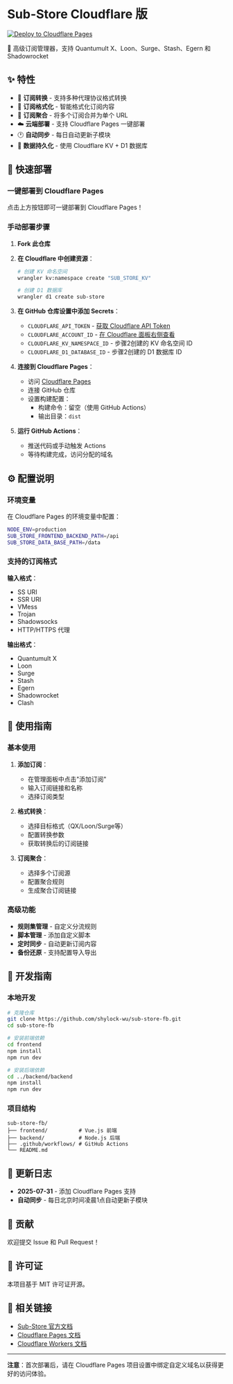# Sub-Store Cloudflare 版

[![Deploy to Cloudflare Pages](https://deploy.workers.cloudflare.com/button)](https://deploy.workers.cloudflare.com/?url=https://github.com/shylock-wu/sub-store-fb)

🚀 高级订阅管理器，支持 Quantumult X、Loon、Surge、Stash、Egern 和 Shadowrocket

## ✨ 特性

- 🔄 **订阅转换** - 支持多种代理协议格式转换
- 📝 **订阅格式化** - 智能格式化订阅内容
- 🔗 **订阅聚合** - 将多个订阅合并为单个 URL
- ☁️ **云端部署** - 支持 Cloudflare Pages 一键部署
- 🕐 **自动同步** - 每日自动更新子模块
- 💾 **数据持久化** - 使用 Cloudflare KV + D1 数据库

## 🚀 快速部署

### 一键部署到 Cloudflare Pages

点击上方按钮即可一键部署到 Cloudflare Pages！

### 手动部署步骤

1. **Fork 此仓库**
2. **在 Cloudflare 中创建资源**：
   ```bash
   # 创建 KV 命名空间
   wrangler kv:namespace create "SUB_STORE_KV"
   
   # 创建 D1 数据库
   wrangler d1 create sub-store
   ```

3. **在 GitHub 仓库设置中添加 Secrets**：
   - `CLOUDFLARE_API_TOKEN` - [获取 Cloudflare API Token](https://dash.cloudflare.com/profile/api-tokens)
   - `CLOUDFLARE_ACCOUNT_ID` - [在 Cloudflare 面板右侧查看](https://dash.cloudflare.com/)
   - `CLOUDFLARE_KV_NAMESPACE_ID` - 步骤2创建的 KV 命名空间 ID
   - `CLOUDFLARE_D1_DATABASE_ID` - 步骤2创建的 D1 数据库 ID

4. **连接到 Cloudflare Pages**：
   - 访问 [Cloudflare Pages](https://pages.cloudflare.com/)
   - 连接 GitHub 仓库
   - 设置构建配置：
     - 构建命令：留空（使用 GitHub Actions）
     - 输出目录：`dist`

5. **运行 GitHub Actions**：
   - 推送代码或手动触发 Actions
   - 等待构建完成，访问分配的域名

## ⚙️ 配置说明

### 环境变量

在 Cloudflare Pages 的环境变量中配置：

```bash
NODE_ENV=production
SUB_STORE_FRONTEND_BACKEND_PATH=/api
SUB_STORE_DATA_BASE_PATH=/data
```

### 支持的订阅格式

**输入格式**：
- SS URI
- SSR URI
- VMess
- Trojan
- Shadowsocks
- HTTP/HTTPS 代理

**输出格式**：
- Quantumult X
- Loon
- Surge
- Stash
- Egern
- Shadowrocket
- Clash

## 📖 使用指南

### 基本使用

1. **添加订阅**：
   - 在管理面板中点击"添加订阅"
   - 输入订阅链接和名称
   - 选择订阅类型

2. **格式转换**：
   - 选择目标格式（QX/Loon/Surge等）
   - 配置转换参数
   - 获取转换后的订阅链接

3. **订阅聚合**：
   - 选择多个订阅源
   - 配置聚合规则
   - 生成聚合订阅链接

### 高级功能

- **规则集管理** - 自定义分流规则
- **脚本管理** - 添加自定义脚本
- **定时同步** - 自动更新订阅内容
- **备份还原** - 支持配置导入导出

## 🔧 开发指南

### 本地开发

```bash
# 克隆仓库
git clone https://github.com/shylock-wu/sub-store-fb.git
cd sub-store-fb

# 安装前端依赖
cd frontend
npm install
npm run dev

# 安装后端依赖
cd ../backend/backend
npm install
npm run dev
```

### 项目结构

```
sub-store-fb/
├── frontend/          # Vue.js 前端
├── backend/           # Node.js 后端
├── .github/workflows/ # GitHub Actions
└── README.md
```

## 📝 更新日志

- **2025-07-31** - 添加 Cloudflare Pages 支持
- **自动同步** - 每日北京时间凌晨1点自动更新子模块

## 🤝 贡献

欢迎提交 Issue 和 Pull Request！

## 📄 许可证

本项目基于 MIT 许可证开源。

## 🔗 相关链接

- [Sub-Store 官方文档](https://sub-store.vercel.app/)
- [Cloudflare Pages 文档](https://developers.cloudflare.com/pages/)
- [Cloudflare Workers 文档](https://developers.cloudflare.com/workers/)

---

**注意**：首次部署后，请在 Cloudflare Pages 项目设置中绑定自定义域名以获得更好的访问体验。
